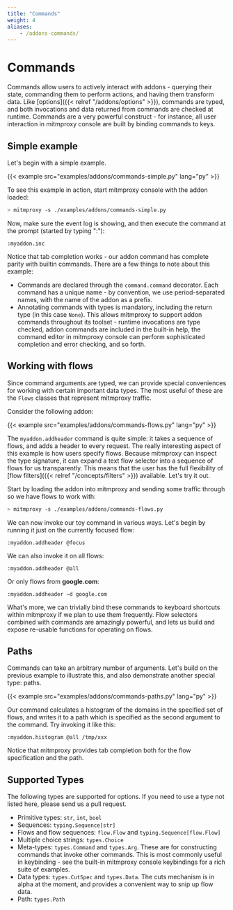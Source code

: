 ```yaml
---
title: "Commands"
weight: 4
aliases:
    - /addons-commands/
---
```


# Commands

Commands allow users to actively interact with addons - querying their state,
commanding them to perform actions, and having them transform data. Like
[options]({{< relref "/addons/options" >}}), commands are typed, and both
invocations and data returned from commands are checked at runtime. Commands are
a very powerful construct - for instance, all user interaction in mitmproxy
console are built by binding commands to keys.

## Simple example

Let's begin with a simple example.

{{< example src="examples/addons/commands-simple.py" lang="py" >}}

To see this example in action, start mitmproxy console with the addon loaded:

```bash
> mitmproxy -s ./examples/addons/commands-simple.py
```

Now, make sure the event log is showing, and then execute the command at the
prompt (started by typing ":"):

```
:myaddon.inc
```

Notice that tab completion works - our addon command has complete parity with
builtin commands. There are a few things to note about this example:

- Commands are declared through the `command.command` decorator. Each command
  has a unique name - by convention, we use period-separated names, with the
  name of the addon as a prefix.
- Annotating commands with types is mandatory, including the return type (in
  this case `None`). This allows mitmproxy to support addon commands throughout
  its toolset - runtime invocations are type checked, addon commands are
  included in the built-in help, the command editor in mitmproxy console can
  perform sophisticated completion and error checking, and so forth.

## Working with flows

Since command arguments are typed, we can provide special conveniences for
working with certain important data types. The most useful of these are the
`Flows` classes that represent mitmproxy traffic.

Consider the following addon:

{{< example src="examples/addons/commands-flows.py" lang="py" >}}

The `myaddon.addheader` command is quite simple: it takes a sequence of flows,
and adds a header to every request. The really interesting aspect of this
example is how users specify flows. Because mitmproxy can inspect the type
signature, it can expand a text flow selector into a sequence of flows for us
transparently. This means that the user has the full flexibility of [flow
filters]({{< relref "/concepts/filters" >}}) available. Let's try it out.

Start by loading the addon into mitmproxy and sending some traffic through so we
have flows to work with:

```bash
> mitmproxy -s ./examples/addons/commands-flows.py
```

We can now invoke our toy command in various ways. Let's begin by running it
just on the currently focused flow:

```
:myaddon.addheader @focus
```

We can also invoke it on all flows:

```
:myaddon.addheader @all
```

Or only flows from **google.com**:

```
:myaddon.addheader ~d google.com
```

What's more, we can trivially bind these commands to keyboard shortcuts within
mitmproxy if we plan to use them frequently. Flow selectors combined with
commands are amazingly powerful, and lets us build and expose re-usable functions
for operating on flows.

## Paths

Commands can take an arbitrary number of arguments. Let's build on the previous
example to illustrate this, and also demonstrate another special type: paths.

{{< example src="examples/addons/commands-paths.py" lang="py" >}}

Our command calculates a histogram of the domains in the specified set of flows,
and writes it to a path which is specified as the second argument to the
command. Try invoking it like this:

```
:myaddon.histogram @all /tmp/xxx
```

Notice that mitmproxy provides tab completion both for the flow specification
and the path.

## Supported Types

The following types are supported for options. If you need to use a type not
listed here, please send us a pull request.

- Primitive types: `str`, `int`, `bool`
- Sequences: `typing.Sequence[str]`
- Flows and flow sequences: `flow.Flow` and `typing.Sequence[flow.Flow]`
- Multiple choice strings: `types.Choice`
- Meta-types: `types.Command` and `types.Arg`. These are for constructing
  commands that invoke other commands. This is most commonly useful in
  keybinding - see the built-in mitmproxy console keybindings for a rich suite
  of examples.
- Data types: `types.CutSpec` and `types.Data`. The cuts mechanism is in alpha
  at the moment, and provides a convenient way to snip up flow data.
- Path: `types.Path`
